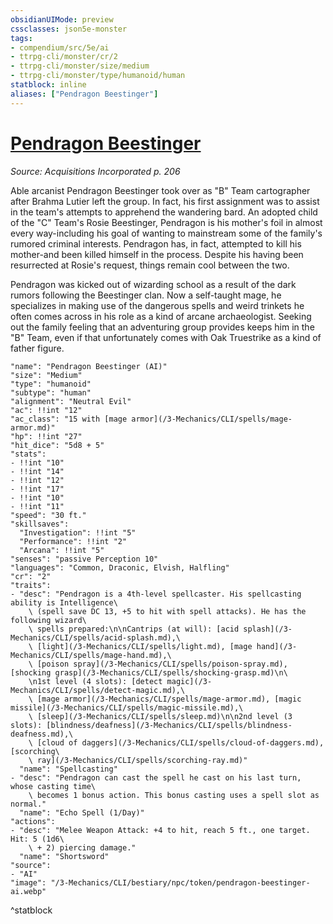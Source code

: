 ```yaml
---
obsidianUIMode: preview
cssclasses: json5e-monster
tags:
- compendium/src/5e/ai
- ttrpg-cli/monster/cr/2
- ttrpg-cli/monster/size/medium
- ttrpg-cli/monster/type/humanoid/human
statblock: inline
aliases: ["Pendragon Beestinger"]
---
```

# [Pendragon Beestinger](3-Mechanics\CLI\bestiary\npc/pendragon-beestinger-ai.md)
*Source: Acquisitions Incorporated p. 206*  

Able arcanist Pendragon Beestinger took over as "B" Team cartographer after Brahma Lutier left the group. In fact, his first assignment was to assist in the team's attempts to apprehend the wandering bard. An adopted child of the "C" Team's Rosie Beestinger, Pendragon is his mother's foil in almost every way-including his goal of wanting to mainstream some of the family's rumored criminal interests. Pendragon has, in fact, attempted to kill his mother-and been killed himself in the process. Despite his having been resurrected at Rosie's request, things remain cool between the two.

Pendragon was kicked out of wizarding school as a result of the dark rumors following the Beestinger clan. Now a self-taught mage, he specializes in making use of the dangerous spells and weird trinkets he often comes across in his role as a kind of arcane archaeologist. Seeking out the family feeling that an adventuring group provides keeps him in the "B" Team, even if that unfortunately comes with Oak Truestrike as a kind of father figure.

```statblock
"name": "Pendragon Beestinger (AI)"
"size": "Medium"
"type": "humanoid"
"subtype": "human"
"alignment": "Neutral Evil"
"ac": !!int "12"
"ac_class": "15 with [mage armor](/3-Mechanics/CLI/spells/mage-armor.md)"
"hp": !!int "27"
"hit_dice": "5d8 + 5"
"stats":
- !!int "10"
- !!int "14"
- !!int "12"
- !!int "17"
- !!int "10"
- !!int "11"
"speed": "30 ft."
"skillsaves":
  "Investigation": !!int "5"
  "Performance": !!int "2"
  "Arcana": !!int "5"
"senses": "passive Perception 10"
"languages": "Common, Draconic, Elvish, Halfling"
"cr": "2"
"traits":
- "desc": "Pendragon is a 4th-level spellcaster. His spellcasting ability is Intelligence\
    \ (spell save DC 13, +5 to hit with spell attacks). He has the following wizard\
    \ spells prepared:\n\nCantrips (at will): [acid splash](/3-Mechanics/CLI/spells/acid-splash.md),\
    \ [light](/3-Mechanics/CLI/spells/light.md), [mage hand](/3-Mechanics/CLI/spells/mage-hand.md),\
    \ [poison spray](/3-Mechanics/CLI/spells/poison-spray.md), [shocking grasp](/3-Mechanics/CLI/spells/shocking-grasp.md)\n\
    \n1st level (4 slots): [detect magic](/3-Mechanics/CLI/spells/detect-magic.md),\
    \ [mage armor](/3-Mechanics/CLI/spells/mage-armor.md), [magic missile](/3-Mechanics/CLI/spells/magic-missile.md),\
    \ [sleep](/3-Mechanics/CLI/spells/sleep.md)\n\n2nd level (3 slots): [blindness/deafness](/3-Mechanics/CLI/spells/blindness-deafness.md),\
    \ [cloud of daggers](/3-Mechanics/CLI/spells/cloud-of-daggers.md), [scorching\
    \ ray](/3-Mechanics/CLI/spells/scorching-ray.md)"
  "name": "Spellcasting"
- "desc": "Pendragon can cast the spell he cast on his last turn, whose casting time\
    \ becomes 1 bonus action. This bonus casting uses a spell slot as normal."
  "name": "Echo Spell (1/Day)"
"actions":
- "desc": "Melee Weapon Attack: +4 to hit, reach 5 ft., one target. Hit: 5 (1d6\
    \ + 2) piercing damage."
  "name": "Shortsword"
"source":
- "AI"
"image": "/3-Mechanics/CLI/bestiary/npc/token/pendragon-beestinger-ai.webp"
```
^statblock